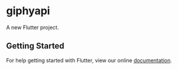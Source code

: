 # giphyapi

A new Flutter project.

## Getting Started

For help getting started with Flutter, view our online
[documentation](https://flutter.io/).
